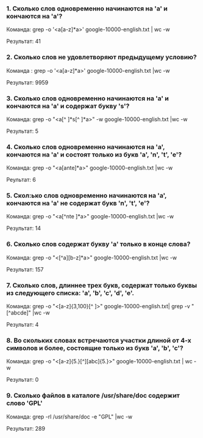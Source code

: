 ### 1. Сколько слов одновременно начинаются на 'a' и кончаются на 'a'?
Команда: grep -o '\<a[a-z]*a\>' google-10000-english.txt | wc -w

Результат: 41
### 2. Сколько слов не удовлетворяют предыдущему условию?
Команда : grep -o '\<a[a-z]*a\>' google-10000-english.txt |wc -w

Результат: 9959
### 3. Сколько слов одновременно начинаются на 'a' и кончаются на 'a' и содержат букву 's'?
Команда: grep -o  "\<a[^ ]*s[^ ]*a\>" -w google-10000-english.txt |wc -w

Результат: 5
### 4. Сколько слов одновременно начинаются на 'a', кончаются на 'a' и состоят только из букв 'a', 'n', 't', 'e'?
Команда: grep -o "\<a[ante]*a\>" google-10000-english.txt |wc -w

Реультат: 6
### 5. Скол:ько слов одновременно начинаются на 'a', кончаются на 'a' не содержат букв 'n', 't', 'e'?
Команда: grep -o "\<a[^nte ]*a\>" google-10000-english.txt |wc -w

Результат: 14
### 6. Сколько слов содержат букву 'a' только в конце слова?
Команда: grep -o "\<[^a][b-z]*a\>" google-10000-english.txt |wc -w

Результат: 157
### 7. Сколько слов, длиннее трех букв, содержат только буквы из следующего списка: 'a', 'b', 'c', 'd', 'e'.
Команда: grep -o "\<[a-z]\{3,100\}[^ ]\>" google-10000-english.txt| grep -v "[^abcde]" |wc -w

Результат: 4
### 8. Во скольких словах встречаются участки длиной от 4-х символов и более, состоящие только из букв 'a', 'b', 'c'?
Команда: grep -o "\<[a-z]{5.}[^][abc]{5.}\>" google-10000-english.txt | wc -w

Результат: 0
### 9. Сколько файлов в каталоге /usr/share/doc содержит слово 'GPL'
Команда: grep -rl /usr/share/doc -e "GPL" |wc -w

Результат: 289
